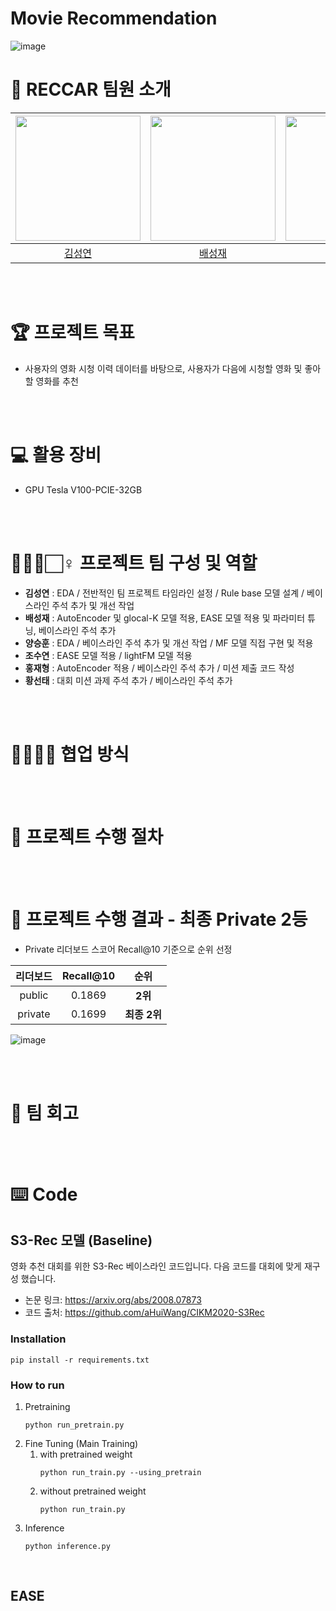 # Movie Recommendation

![image](https://user-images.githubusercontent.com/68258495/211189168-0228f7ae-6a05-4691-a59b-e2a2e6cc8155.png)
# 👋 RECCAR 팀원 소개

| <img src="https://user-images.githubusercontent.com/79916736/207600031-b46e76d2-cba3-4c94-9fc3-d9f29cd3bef8.png" width=200> | <img src="https://user-images.githubusercontent.com/113089704/208005478-0501fcea-89e8-42cd-959a-226c3ddb5b63.jpg" width=200> | <img src="https://user-images.githubusercontent.com/79916736/207601023-bbf9e64f-1447-41d8-991f-677593094592.png" width=200> | <img src="https://user-images.githubusercontent.com/79916736/207600724-c140a102-39fc-4c03-8109-f214773a64fc.png" width=200> | <img src="https://user-images.githubusercontent.com/79916736/208005357-e98d106d-a207-4acd-ab4b-1abf7dbcb69f.png" width=200> | <img src="https://user-images.githubusercontent.com/65999962/210237522-72198783-f40c-491b-b8a7-6e6badf6cc24.jpg" width=200> |
| :-------------------------------------------------------------------------------------------------------------------------: | :-------------------------------------------------------------------------------------------------------------------------: | :-------------------------------------------------------------------------------------------------------------------------: | :-------------------------------------------------------------------------------------------------------------------------: | :-------------------------------------------------------------------------------------------------------------------------: | :-------------------------------------------------------------------------------------------------------------------------: |
|                                           [김성연](https://github.com/KSY1526)                                            |                                           [배성재](https://github.com/SeongJaeBae)                                            |                                            [양승훈](https://github.com/Seunghoon-Schini-Yang)                                            |                                         [조수연](https://github.com/Suyeonnie)                                          |                                            [황선태](https://github.com/HSUNEH)                                            |                                            [홍재형](https://github.com/secrett2633)                                            |

<br />
<br />

# 🏆️ 프로젝트 목표
<!-- <p align="center"><img src="https://user-images.githubusercontent.com/65529313/168472960-0eac76e2-4fe3-4ebc-b093-f9c0aab59859.png" /></p> -->
- 사용자의 영화 시청 이력 데이터를 바탕으로, 사용자가 다음에 시청할 영화 및 좋아할 영화를 추천

<br />
<br />

# 💻 활용 장비
- GPU Tesla V100-PCIE-32GB

<br />
<br />

# 🙋🏻‍♂️🏻‍♀️ 프로젝트 팀 구성 및 역할
- **김성연** : EDA / 전반적인 팀 프로젝트 타임라인 설정 / Rule base 모델 설계 / 베이스라인 주석 추가 및 개선 작업
- **배성재** : AutoEncoder 및 glocal-K 모델 적용, EASE 모델 적용 및 파라미터 튜닝, 베이스라인 주석 추가
- **양승훈** : EDA / 베이스라인 주석 추가 및 개선 작업 / MF 모델 직접 구현 및 적용
- **조수연** : EASE 모델 적용 / lightFM 모델 적용 
- **홍재형** : AutoEncoder 적용 / 베이스라인 주석 추가 / 미션 제출 코드 작성
- **황선태** : 대회 미션 과제 주석 추가 / 베이스라인 주석 추가

<br />
<br />

# 👨‍👩‍👧‍👦 협업 방식

<br />
<br />

# 🎢 프로젝트 수행 절차

<br />
<br />

# 💯 프로젝트 수행 결과 - 최종 Private 2등

- Private 리더보드 스코어 Recall@10 기준으로 순위 선정

|리더보드| Recall@10  |     순위     |
|:--------:|:------:|:----------:|
|public| 0.1869 |  **2위**   |
|private| 0.1699 | **최종 2위** |

![image](https://user-images.githubusercontent.com/68258495/211190290-e59bc060-2dc8-4660-a8ef-d03522c4c10b.png)


<br />
<br />

# 📝 팀 회고

<br />
<br />



# ⌨️ Code
## S3-Rec 모델 (Baseline)

영화 추천 대회를 위한 S3-Rec 베이스라인 코드입니다.
다음 코드를 대회에 맞게 재구성 했습니다.

- 논문 링크: https://arxiv.org/abs/2008.07873
- 코드 출처: https://github.com/aHuiWang/CIKM2020-S3Rec

### Installation

```
pip install -r requirements.txt
```

### How to run

1. Pretraining
   ```
   python run_pretrain.py
   ```
2. Fine Tuning (Main Training)
   1. with pretrained weight
      ```
      python run_train.py --using_pretrain
      ```
   2. without pretrained weight
      ```
      python run_train.py
      ```
3. Inference
   ```
   python inference.py
   ```
   
<br />

## EASE 
